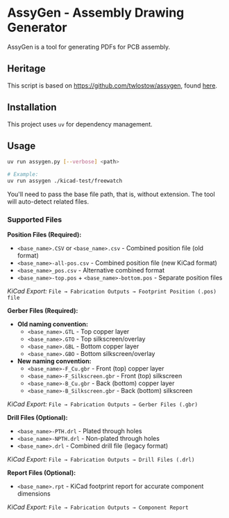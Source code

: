 # AssyGen - Assembly Drawing Generator

AssyGen is a tool for generating PDFs for PCB assembly.

## Heritage

This script is based on https://github.com/twlostow/assygen, found [here](https://forum.kicad.info/t/making-a-good-assembly-drawing-for-hand-soldering-out-of-the-kicad-pcbnew/2096/3).

## Installation

This project uses `uv` for dependency management. 

## Usage

```bash
uv run assygen.py [--verbose] <path>

# Example:
uv run assygen ./kicad-test/freewatch
```

You'll need to pass the base file path, that is, without extension. The tool will auto-detect related files.

### Supported Files

**Position Files (Required):**
- `<base_name>.CSV` or `<base_name>.csv` - Combined position file (old format)
- `<base_name>-all-pos.csv` - Combined position file (new KiCad format)  
- `<base_name>_pos.csv` - Alternative combined format
- `<base_name>-top.pos` + `<base_name>-bottom.pos` - Separate position files

*KiCad Export:* `File → Fabrication Outputs → Footprint Position (.pos) file`

**Gerber Files (Required):**
- **Old naming convention:**
  - `<base_name>.GTL` - Top copper layer
  - `<base_name>.GTO` - Top silkscreen/overlay
  - `<base_name>.GBL` - Bottom copper layer  
  - `<base_name>.GBO` - Bottom silkscreen/overlay
- **New naming convention:**
  - `<base_name>-F_Cu.gbr` - Front (top) copper layer
  - `<base_name>-F_Silkscreen.gbr` - Front (top) silkscreen
  - `<base_name>-B_Cu.gbr` - Back (bottom) copper layer
  - `<base_name>-B_Silkscreen.gbr` - Back (bottom) silkscreen

*KiCad Export:* `File → Fabrication Outputs → Gerber Files (.gbr)`

**Drill Files (Optional):**
- `<base_name>-PTH.drl` - Plated through holes
- `<base_name>-NPTH.drl` - Non-plated through holes  
- `<base_name>.drl` - Combined drill file (legacy format)

*KiCad Export:* `File → Fabrication Outputs → Drill Files (.drl)`

**Report Files (Optional):**
- `<base_name>.rpt` - KiCad footprint report for accurate component dimensions

*KiCad Export:* `File → Fabrication Outputs → Component Report`

